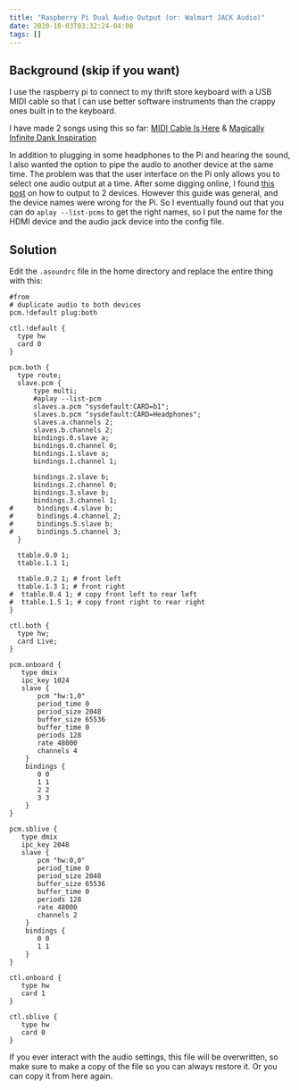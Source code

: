 ```yaml
---
title: "Raspberry Pi Dual Audio Output (or: Walmart JACK Audio)"
date: 2020-10-03T03:32:24-04:00
tags: []
---
```


## Background (skip if you want)
I use the raspberry pi to connect to my thrift store keyboard with a USB MIDI cable so that I can use better software instruments than the crappy ones built in to the keyboard.

I have made 2 songs using this so far:
[MIDI Cable Is Here](https://odysee.com/@johanv:5/midi-cable-is-here:c) &
[Magically Infinite Dank Inspiration](https://odysee.com/@johanv:5/midi-magically-infinite-dank-inspiration:5)

In addition to plugging in some headphones to the Pi and hearing the sound, I also wanted the option to pipe the audio to another device at the same time. The problem was that the user interface on the Pi only allows you to select one audio output at a time. After some digging online, I found [this post](http://www.6by9.net/output-to-multiple-audio-devices-with-alsa/) on how to output to 2 devices. However this guide was general, and the device names were wrong for the Pi. So I eventually found out that you can do `aplay --list-pcms` to get the right names, so I put the name for the HDMI device and the audio jack device into the config file.

## Solution
Edit the `.asoundrc` file in the home directory and replace the entire thing with this:

```
#from
# duplicate audio to both devices
pcm.!default plug:both

ctl.!default {
  type hw
  card 0
}

pcm.both {
  type route;
  slave.pcm {
      type multi;
      #aplay --list-pcm
      slaves.a.pcm "sysdefault:CARD=b1";
      slaves.b.pcm "sysdefault:CARD=Headphones";
      slaves.a.channels 2;
      slaves.b.channels 2;
      bindings.0.slave a;
      bindings.0.channel 0;
      bindings.1.slave a;
      bindings.1.channel 1;

      bindings.2.slave b;
      bindings.2.channel 0;
      bindings.3.slave b;
      bindings.3.channel 1;
#      bindings.4.slave b;
#      bindings.4.channel 2;
#      bindings.5.slave b;
#      bindings.5.channel 3;
  }

  ttable.0.0 1;
  ttable.1.1 1;

  ttable.0.2 1; # front left
  ttable.1.3 1; # front right
#  ttable.0.4 1; # copy front left to rear left
#  ttable.1.5 1; # copy front right to rear right
}

ctl.both {
  type hw;
  card Live;
}

pcm.onboard {
   type dmix
   ipc_key 1024
   slave {
       pcm "hw:1,0"
       period_time 0
       period_size 2048
       buffer_size 65536
       buffer_time 0
       periods 128
       rate 48000
       channels 4
    }
    bindings {
       0 0
       1 1
       2 2
       3 3
    }
}

pcm.sblive {
   type dmix
   ipc_key 2048
   slave {
       pcm "hw:0,0"
       period_time 0
       period_size 2048
       buffer_size 65536
       buffer_time 0
       periods 128
       rate 48000
       channels 2
    }
    bindings {
       0 0
       1 1
    }
}

ctl.onboard {
   type hw
   card 1
}

ctl.sblive {
   type hw
   card 0
}

```

If you ever interact with the audio settings, this file will be overwritten, so make sure to make a copy of the file so you can always restore it. Or you can copy it from here again.